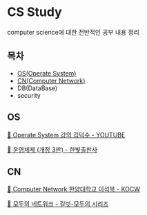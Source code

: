 # CS Study
 
computer science에 대한 전반적인 공부 내용 정리
 
## 목차
- [OS(Operate System)](#OS)
- [CN(Computer Network)](#CN)
- DB(DataBase)
- security

## OS
[🔗 Operate System 강의 김덕수 - YOUTUBE](https://www.youtube.com/playlist?list=PLBrGAFAIyf5rby7QylRc6JxU5lzQ9c4tN) 

[🔗 운영체제 (개정 3판) - 한빛출판사](https://www.hanbit.co.kr/store/books/look.php?p_code=B3239422381) 

## CN
[🔗 Computer Network 한양대학교 이석복 - KOCW](http://www.kocw.or.kr/home/cview.do?cid=6166c077e545b736)

[🔗 모두의 네트워크 - 길벗-모두의 시리즈](https://www.gilbut.co.kr/book/view?bookcode=BN002021) 
